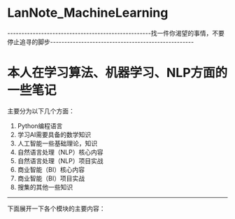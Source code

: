# LanNote_MachineLearning

---------------------------------------------------找一件你渴望的事情，不要停止追寻的脚步---------------------------------------------------

# 本人在学习算法、机器学习、NLP方面的一些笔记

主要分为以下几个方面：
1. Python编程语言
2. 学习AI需要具备的数学知识
3. 人工智能一些基础理论，知识
4. 自然语言处理（NLP）核心内容
5. 自然语言处理（NLP）项目实战
6. 商业智能（BI）核心内容
7. 商业智能（BI）项目实战
8. 搜集的其他一些知识

--- 


下面展开一下各个模块的主要内容：
